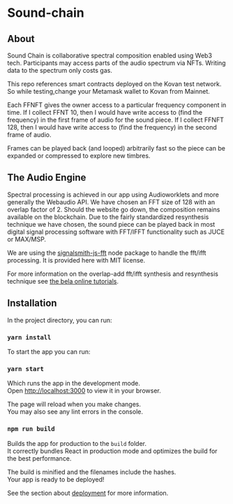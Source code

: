 # Sound-chain

## About
Sound Chain is collaborative spectral composition enabled using Web3 tech. Participants may access parts of the audio spectrum via NFTs. Writing data to the spectrum only costs gas. 

This repo references smart contracts deployed on the Kovan test network. So while testing,change your Metamask wallet to Kovan from Mainnet.

Each FFNFT gives the owner access to a particular frequency component in time. If I collect FFNT 10, then I would have write access to (find the frequency) in the first frame of audio for the sound piece. If I collect FFNFT 128, then I would have write access to (find the frequency) in the second frame of audio.

Frames can be played back (and looped) arbitrarily fast so the piece can be expanded or compressed to explore new timbres.

## The Audio Engine

Spectral processing is achieved in our app using Audioworklets and more generally the Webaudio API. We have chosen an FFT size of 128 with an overlap factor of 2. Should the website go down, the composition remains available on the blockchain. Due to the fairly standardized resynthesis technique we have chosen, the sound piece can be played back in most digital signal processing software with FFT/IFFT functionality such as JUCE or MAX/MSP.

We are using the [signalsmith-js-fft](https://www.npmjs.com/package/signalsmith-js-fft) node package to handle the fft/ifft processing. It is provided here with MIT license.

For more information on the overlap-add fft/ifft synthesis and resynthesis technique see [the bela online tutorials](https://learn.bela.io/tutorials/c-plus-plus-for-real-time-audio-programming/phase-vocoder-part-1/).

## Installation
In the project directory, you can run:
### `yarn install`

To start the app you can run:

### `yarn start`

Which runs the app in the development mode.\
Open [http://localhost:3000](http://localhost:3000) to view it in your browser.

The page will reload when you make changes.\
You may also see any lint errors in the console.

### `npm run build`

Builds the app for production to the `build` folder.\
It correctly bundles React in production mode and optimizes the build for the best performance.

The build is minified and the filenames include the hashes.\
Your app is ready to be deployed!

See the section about [deployment](https://facebook.github.io/create-react-app/docs/deployment) for more information.
